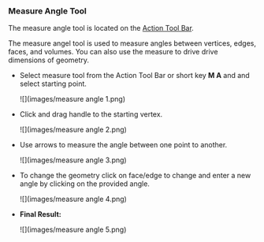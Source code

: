### Measure Angle Tool
The measure angle tool is located on the [Action Tool Bar](../formit-introduction/tool-bars.md).


The measure angel tool is used to measure angles between vertices, edges, faces, and volumes. You can also use the measure to drive drive dimensions of geometry.

- Select measure tool from the Action Tool Bar or short key **M A** and and select starting point.

    ![](images/measure angle 1.png)
- Click and drag handle to the starting vertex.

    ![](images/measure angle 2.png)
- Use arrows to measure the angle between one point to another. 

    ![](images/measure angle 3.png)
- To change the geometry click on face/edge to change and enter a new angle by clicking on the provided angle. 

    ![](images/measure angle 4.png)
- **Final Result:**

    ![](images/measure angle 5.png)